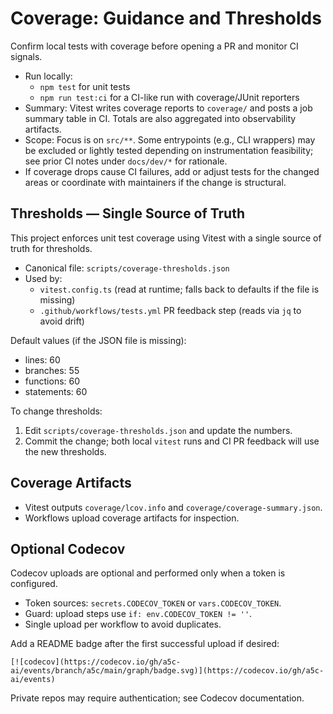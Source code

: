 # Coverage: Guidance and Thresholds

Confirm local tests with coverage before opening a PR and monitor CI signals.

- Run locally:
  - `npm test` for unit tests
  - `npm run test:ci` for a CI-like run with coverage/JUnit reporters
- Summary: Vitest writes coverage reports to `coverage/` and posts a job summary
  table in CI. Totals are also aggregated into observability artifacts.
- Scope: Focus is on `src/**`. Some entrypoints (e.g., CLI wrappers) may be
  excluded or lightly tested depending on instrumentation feasibility; see prior
  CI notes under `docs/dev/*` for rationale.
- If coverage drops cause CI failures, add or adjust tests for the changed areas
  or coordinate with maintainers if the change is structural.

## Thresholds — Single Source of Truth

This project enforces unit test coverage using Vitest with a single source of truth for thresholds.

- Canonical file: `scripts/coverage-thresholds.json`
- Used by:
  - `vitest.config.ts` (read at runtime; falls back to defaults if the file is missing)
  - `.github/workflows/tests.yml` PR feedback step (reads via `jq` to avoid drift)

Default values (if the JSON file is missing):

- lines: 60
- branches: 55
- functions: 60
- statements: 60

To change thresholds:

1. Edit `scripts/coverage-thresholds.json` and update the numbers.
2. Commit the change; both local `vitest` runs and CI PR feedback will use the new thresholds.

## Coverage Artifacts

- Vitest outputs `coverage/lcov.info` and `coverage/coverage-summary.json`.
- Workflows upload coverage artifacts for inspection.

## Optional Codecov

Codecov uploads are optional and performed only when a token is configured.

- Token sources: `secrets.CODECOV_TOKEN` or `vars.CODECOV_TOKEN`.
- Guard: upload steps use `if: env.CODECOV_TOKEN != ''`.
- Single upload per workflow to avoid duplicates.

Add a README badge after the first successful upload if desired:

```
[![codecov](https://codecov.io/gh/a5c-ai/events/branch/a5c/main/graph/badge.svg)](https://codecov.io/gh/a5c-ai/events)
```

Private repos may require authentication; see Codecov documentation.
